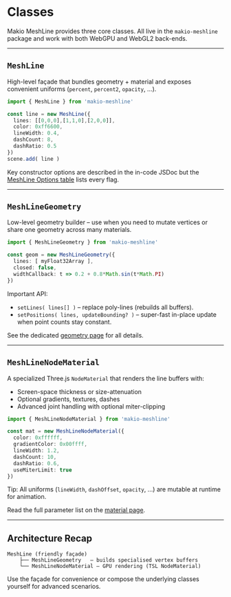 # Classes

Makio MeshLine provides three core classes. All live in the `makio-meshline` package and work with both WebGPU and WebGL2 back-ends.

---

## `MeshLine`

High-level façade that bundles geometry + material and exposes convenient uniforms (`percent`, `percent2`, `opacity`, …).

```ts
import { MeshLine } from 'makio-meshline'

const line = new MeshLine({
  lines: [[0,0,0],[1,1,0],[2,0,0]],
  color: 0xff6600,
  lineWidth: 0.4,
  dashCount: 8,
  dashRatio: 0.5
})
scene.add( line )
```

Key constructor options are described in the in-code JSDoc but the [MeshLine Options table](/meshline) lists every flag.

---

## `MeshLineGeometry`

Low-level geometry builder – use when you need to mutate vertices or share one geometry across many materials.

```ts
import { MeshLineGeometry } from 'makio-meshline'

const geom = new MeshLineGeometry({
  lines: [ myFloat32Array ],
  closed: false,
  widthCallback: t => 0.2 + 0.8*Math.sin(t*Math.PI)
})
```

Important API:

* `setLines( lines[] )` – replace poly-lines (rebuilds all buffers).
* `setPositions( lines, updateBounding? )` – super-fast in-place update when point counts stay constant.

See the dedicated [geometry page](/meshline-geometry) for all details.

---

## `MeshLineNodeMaterial`

A specialized Three.js `NodeMaterial` that renders the line buffers with:

* Screen-space thickness or size-attenuation
* Optional gradients, textures, dashes
* Advanced joint handling with optional miter-clipping

```ts
import { MeshLineNodeMaterial } from 'makio-meshline'

const mat = new MeshLineNodeMaterial({
  color: 0xffffff,
  gradientColor: 0x00ffff,
  lineWidth: 1.2,
  dashCount: 10,
  dashRatio: 0.6,
  useMiterLimit: true
})
```

Tip: All uniforms (`lineWidth`, `dashOffset`, `opacity`, …) are mutable at runtime for animation.

Read the full parameter list on the [material page](/meshline-material).

---

## Architecture Recap

```
MeshLine (friendly façade)
    ├── MeshLineGeometry   – builds specialised vertex buffers
    └── MeshLineNodeMaterial – GPU rendering (TSL NodeMaterial)
```

Use the façade for convenience or compose the underlying classes yourself for advanced scenarios. 